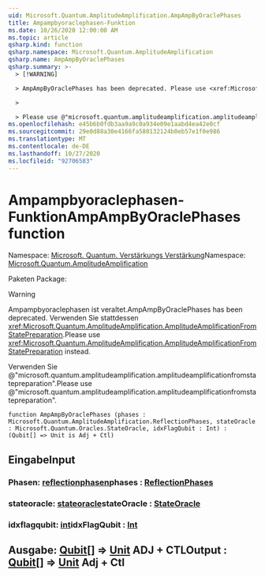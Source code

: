 ```yaml
---
uid: Microsoft.Quantum.AmplitudeAmplification.AmpAmpByOraclePhases
title: Ampampbyoraclephasen-Funktion
ms.date: 10/26/2020 12:00:00 AM
ms.topic: article
qsharp.kind: function
qsharp.namespace: Microsoft.Quantum.AmplitudeAmplification
qsharp.name: AmpAmpByOraclePhases
qsharp.summary: >-
  > [!WARNING]

  > AmpAmpByOraclePhases has been deprecated. Please use <xref:Microsoft.Quantum.AmplitudeAmplification.AmplitudeAmplificationFromStatePreparation> instead.

  >

  > Please use @"microsoft.quantum.amplitudeamplification.amplitudeamplificationfromstatepreparation".
ms.openlocfilehash: e45b6b0fdb3aa9a9c0a934e09e1aabd4ea42e0cf
ms.sourcegitcommit: 29e0d88a30e4166fa580132124b0eb57e1f0e986
ms.translationtype: MT
ms.contentlocale: de-DE
ms.lasthandoff: 10/27/2020
ms.locfileid: "92706583"
---
```

# <a name="ampampbyoraclephases-function"></a><span data-ttu-id="c6c29-102">Ampampbyoraclephasen-Funktion</span><span class="sxs-lookup"><span data-stu-id="c6c29-102">AmpAmpByOraclePhases function</span></span>

<span data-ttu-id="c6c29-103">Namespace: [Microsoft. Quantum. Verstärkungs Verstärkung](xref:Microsoft.Quantum.AmplitudeAmplification)</span><span class="sxs-lookup"><span data-stu-id="c6c29-103">Namespace: [Microsoft.Quantum.AmplitudeAmplification](xref:Microsoft.Quantum.AmplitudeAmplification)</span></span>

<span data-ttu-id="c6c29-104">Paketen [](https://nuget.org/packages/)</span><span class="sxs-lookup"><span data-stu-id="c6c29-104">Package: [](https://nuget.org/packages/)</span></span>


> [!WARNING]
> <span data-ttu-id="c6c29-105">Ampampbyoraclephasen ist veraltet.</span><span class="sxs-lookup"><span data-stu-id="c6c29-105">AmpAmpByOraclePhases has been deprecated.</span></span> <span data-ttu-id="c6c29-106">Verwenden Sie stattdessen <xref:Microsoft.Quantum.AmplitudeAmplification.AmplitudeAmplificationFromStatePreparation>.</span><span class="sxs-lookup"><span data-stu-id="c6c29-106">Please use <xref:Microsoft.Quantum.AmplitudeAmplification.AmplitudeAmplificationFromStatePreparation> instead.</span></span>
>
> <span data-ttu-id="c6c29-107">Verwenden Sie @"microsoft.quantum.amplitudeamplification.amplitudeamplificationfromstatepreparation".</span><span class="sxs-lookup"><span data-stu-id="c6c29-107">Please use @"microsoft.quantum.amplitudeamplification.amplitudeamplificationfromstatepreparation".</span></span>



```qsharp
function AmpAmpByOraclePhases (phases : Microsoft.Quantum.AmplitudeAmplification.ReflectionPhases, stateOracle : Microsoft.Quantum.Oracles.StateOracle, idxFlagQubit : Int) : (Qubit[] => Unit is Adj + Ctl)
```


## <a name="input"></a><span data-ttu-id="c6c29-108">Eingabe</span><span class="sxs-lookup"><span data-stu-id="c6c29-108">Input</span></span>

### <a name="phases--reflectionphases"></a><span data-ttu-id="c6c29-109">Phasen: [reflectionphasen](xref:Microsoft.Quantum.AmplitudeAmplification.ReflectionPhases)</span><span class="sxs-lookup"><span data-stu-id="c6c29-109">phases : [ReflectionPhases](xref:Microsoft.Quantum.AmplitudeAmplification.ReflectionPhases)</span></span>




### <a name="stateoracle--stateoracle"></a><span data-ttu-id="c6c29-110">stateoracle: [stateoracle](xref:Microsoft.Quantum.Oracles.StateOracle)</span><span class="sxs-lookup"><span data-stu-id="c6c29-110">stateOracle : [StateOracle](xref:Microsoft.Quantum.Oracles.StateOracle)</span></span>




### <a name="idxflagqubit--int"></a><span data-ttu-id="c6c29-111">idxflagqubit: [int](xref:microsoft.quantum.lang-ref.int)</span><span class="sxs-lookup"><span data-stu-id="c6c29-111">idxFlagQubit : [Int](xref:microsoft.quantum.lang-ref.int)</span></span>





## <a name="output--qubit--unit-adj--ctl"></a><span data-ttu-id="c6c29-112">Ausgabe: [Qubit](xref:microsoft.quantum.lang-ref.qubit)[] => [Unit](xref:microsoft.quantum.lang-ref.unit) ADJ + CTL</span><span class="sxs-lookup"><span data-stu-id="c6c29-112">Output : [Qubit](xref:microsoft.quantum.lang-ref.qubit)[] => [Unit](xref:microsoft.quantum.lang-ref.unit) Adj + Ctl</span></span>

